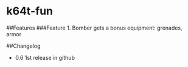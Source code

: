 # k64t-fun
##Features
###Feature 1. Bomber gets a bonus equipment: grenades, armor

##Changelog
* 0.6  1st release in github

